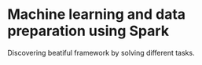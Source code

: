 # Machine learning and data preparation using Spark

Discovering beatiful framework by solving different tasks.
